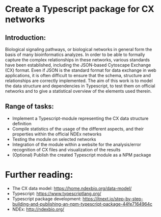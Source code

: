 # Create a Typescript package for CX networks

## Introduction:
Biological signaling pathways, or biological networks in general form the basis of many bioinformatics
analyzes. In order to be able to formally capture the complex relationships in these networks, various
standards have been established, including the JSON-based Cytoscape Exchange (CX) format. Even if JSON
is the standard format for data exchange in web applications, it is often difficult to ensure that the schema,
structure and relationships are correctly implemented. The aim of this work is to model the data structure and
dependencies in Typescript, to test them on official networks and to give a statistical overview of the
elements used therein.

## Range of tasks:
* Implement a Typescript-module representing the CX data structure definition
* Compile statistics of the usage of the different aspects, and their properties within the official NDEx networks
* Testing the module on selected networks
* Integration of the module within a website for the analysis/error recognition of CX files and visualization of the results
* (Optional) Publish the created Typescript module as a NPM package

# Further reading:
* The CX data model: https://home.ndexbio.org/data-model/
* Typescript: https://www.typescriptlang.org/
* Typescript package development: https://itnext.io/step-by-step-building-and-publishing-an-npm-typescript-package-44fe7164964c
* NDEx: http://ndexbio.org/
